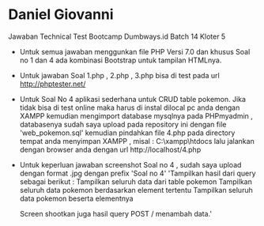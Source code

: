 
# Daniel Giovanni
Jawaban Technical Test Bootcamp Dumbways.id Batch 14 Kloter 5 
- Untuk semua jawaban menggunkan file PHP Versi 7.0 dan khusus Soal no 1 dan 4 ada kombinasi Bootstrap untuk tampilan HTMLnya.
- Untuk jawaban Soal 1.php , 2.php , 3.php bisa di test pada url http://phptester.net/ 
- Untuk Soal No 4 aplikasi sederhana untuk CRUD table pokemon. 
  Jika tidak bisa di test online maka harus di instal dilocal pc anda dengan XAMPP
  kemudian mengimport database mysqlnya pada PHPmyadmin , databasenya sudah saya upload pada repository ini dengan file 'web_pokemon.sql'
  kemudian pindahkan file 4.php pada directory tempat anda menyimpan XAMPP , misal : C:\xampp\htdocs
  lalu jalankan dengan browser anda dengan url http://localhost/4.php
- Untuk keperluan jawaban screenshot Soal no 4 , sudah saya upload dengan format .jpg dengan prefix 'Soal no 4' 
  'Tampilkan hasil dari query sebagai berikut :
      Tampilkan seluruh data dari table pokemon
      Tampilkan seluruh data pokemon berdasarkan element tertentu
      Tampilkan seluruh data pokemon beserta elementnya

   Screen shootkan juga hasil query POST / menambah data.'

